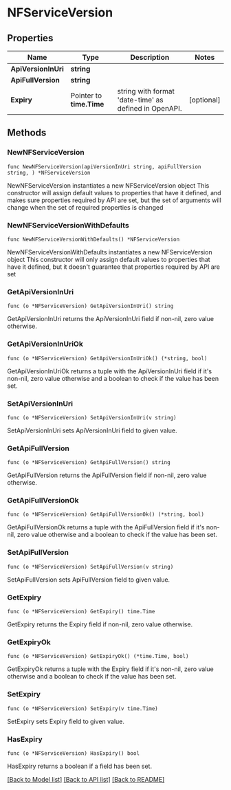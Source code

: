 # NFServiceVersion

## Properties

Name | Type | Description | Notes
------------ | ------------- | ------------- | -------------
**ApiVersionInUri** | **string** |  | 
**ApiFullVersion** | **string** |  | 
**Expiry** | Pointer to **time.Time** | string with format &#39;date-time&#39; as defined in OpenAPI. | [optional] 

## Methods

### NewNFServiceVersion

`func NewNFServiceVersion(apiVersionInUri string, apiFullVersion string, ) *NFServiceVersion`

NewNFServiceVersion instantiates a new NFServiceVersion object
This constructor will assign default values to properties that have it defined,
and makes sure properties required by API are set, but the set of arguments
will change when the set of required properties is changed

### NewNFServiceVersionWithDefaults

`func NewNFServiceVersionWithDefaults() *NFServiceVersion`

NewNFServiceVersionWithDefaults instantiates a new NFServiceVersion object
This constructor will only assign default values to properties that have it defined,
but it doesn't guarantee that properties required by API are set

### GetApiVersionInUri

`func (o *NFServiceVersion) GetApiVersionInUri() string`

GetApiVersionInUri returns the ApiVersionInUri field if non-nil, zero value otherwise.

### GetApiVersionInUriOk

`func (o *NFServiceVersion) GetApiVersionInUriOk() (*string, bool)`

GetApiVersionInUriOk returns a tuple with the ApiVersionInUri field if it's non-nil, zero value otherwise
and a boolean to check if the value has been set.

### SetApiVersionInUri

`func (o *NFServiceVersion) SetApiVersionInUri(v string)`

SetApiVersionInUri sets ApiVersionInUri field to given value.


### GetApiFullVersion

`func (o *NFServiceVersion) GetApiFullVersion() string`

GetApiFullVersion returns the ApiFullVersion field if non-nil, zero value otherwise.

### GetApiFullVersionOk

`func (o *NFServiceVersion) GetApiFullVersionOk() (*string, bool)`

GetApiFullVersionOk returns a tuple with the ApiFullVersion field if it's non-nil, zero value otherwise
and a boolean to check if the value has been set.

### SetApiFullVersion

`func (o *NFServiceVersion) SetApiFullVersion(v string)`

SetApiFullVersion sets ApiFullVersion field to given value.


### GetExpiry

`func (o *NFServiceVersion) GetExpiry() time.Time`

GetExpiry returns the Expiry field if non-nil, zero value otherwise.

### GetExpiryOk

`func (o *NFServiceVersion) GetExpiryOk() (*time.Time, bool)`

GetExpiryOk returns a tuple with the Expiry field if it's non-nil, zero value otherwise
and a boolean to check if the value has been set.

### SetExpiry

`func (o *NFServiceVersion) SetExpiry(v time.Time)`

SetExpiry sets Expiry field to given value.

### HasExpiry

`func (o *NFServiceVersion) HasExpiry() bool`

HasExpiry returns a boolean if a field has been set.


[[Back to Model list]](../README.md#documentation-for-models) [[Back to API list]](../README.md#documentation-for-api-endpoints) [[Back to README]](../README.md)


